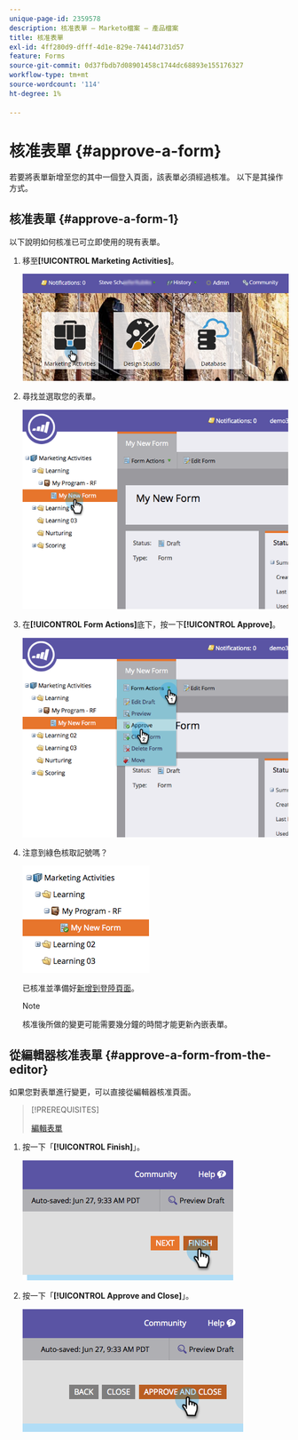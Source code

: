 ```yaml
---
unique-page-id: 2359578
description: 核准表單 — Marketo檔案 — 產品檔案
title: 核准表單
exl-id: 4ff280d9-dfff-4d1e-829e-74414d731d57
feature: Forms
source-git-commit: 0d37fbdb7d08901458c1744dc68893e155176327
workflow-type: tm+mt
source-wordcount: '114'
ht-degree: 1%

---
```


# 核准表單 {#approve-a-form}

若要將表單新增至您的其中一個登入頁面，該表單必須經過核准。 以下是其操作方式。

## 核准表單 {#approve-a-form-1}

以下說明如何核准已可立即使用的現有表單。

1. 移至&#x200B;**[!UICONTROL Marketing Activities]**。

   ![](assets/login-marketing-activities-7.png)

1. 尋找並選取您的表單。

   ![](assets/image2014-9-15-17-3a49-3a40.png)

1. 在&#x200B;**[!UICONTROL Form Actions]**&#x200B;底下，按一下&#x200B;**[!UICONTROL Approve]**。

   ![](assets/image2014-9-15-17-3a49-3a47.png)

1. 注意到綠色核取記號嗎？

   ![](assets/image2014-9-15-17-3a50-3a2.png)

   已核准並準備好[新增到登陸頁面](/help/marketo/product-docs/demand-generation/landing-pages/understanding-landing-pages/approve-unapprove-or-delete-a-landing-page.md)。

   >[!NOTE]
   >
   >核准後所做的變更可能需要幾分鐘的時間才能更新內嵌表單。

## 從編輯器核准表單 {#approve-a-form-from-the-editor}

如果您對表單進行變更，可以直接從編輯器核准頁面。

>[!PREREQUISITES]
>
>[編輯表單](/help/marketo/product-docs/demand-generation/forms/form-actions/edit-a-form.md)

1. 按一下「**[!UICONTROL Finish]**」。

   ![](assets/image2014-9-15-17-3a51-3a43.png)

1. 按一下「**[!UICONTROL Approve and Close]**」。

   ![](assets/image2014-9-15-17-3a52-3a1.png)
